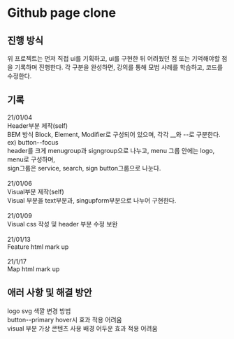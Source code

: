 # Github page clone

## 진행 방식

위 프로젝트는 먼저 직접 ui를 기획하고, ui를 구현한 뒤 어려웠던 점 또는 기억해야할 점을 기록하며 진행한다.
각 구분을 완성하면, 강의를 통해 모범 사례를 학습하고, 코드를 수정한다.

## 기록

21/01/04<br>
Header부분 제작(self)<br>
BEM 방식 Block, Element, Modifier로 구성되어 있으며, 각각 \_\_와 --로 구분한다. <br>
ex) button--focus<br>
header를 크게 menugroup과 signgroup으로 나누고, menu 그룹 안에는 logo, menu로 구성하며, <br>sign그룹은 service, search, sign button그룹으로 나눈다.<br>
<br>
21/01/06<br>
Visual부분 제작(self)<br>
Visual 부분을 text부분과, singupform부분으로 나누어 구현한다.<br>
<br>
21/01/09<br>
Visual css 작성 및 header 부분 수정 보완<br>
<br>
21/01/13<br>
Feature html mark up<br>
<br>
21/1/17<br>
Map html mark up

## 애러 사항 및 해결 방안

logo svg 색깔 변경 방법<br>
button--primary hover시 효과 적용 어려움<br>
visual 부분 가상 콘텐츠 사용 배경 어두운 효과 적용 어려움<br>
